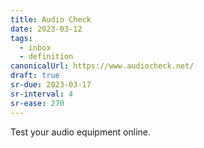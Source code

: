 ```yaml
---
title: Audio Check
date: 2023-03-12
tags:
  - inbox
  - definition
canonicalUrl: https://www.audiocheck.net/
draft: true
sr-due: 2023-03-17
sr-interval: 4
sr-ease: 270
---
```


Test your audio equipment online.
